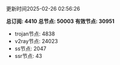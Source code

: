 更新时间2025-02-26 02:56:26

**总订阅: 4410**
**总节点: 50003**
**有效节点: 30951**
- trojan节点: 4838
- v2ray节点: 24023
- ss节点: 2047
- ssr节点: 43
